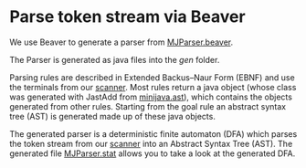 # Parse token stream via Beaver
We use Beaver to generate a parser from [MJParser.beaver](/minijava/MJParser.beaver).

The Parser is generated as java files into the *gen* folder.<br/>

Parsing rules are described in Extended Backus–Naur Form (EBNF) and use the terminals from our [scanner](/docs/Scanning.md). Most rules return a java object (whose class was generated with JastAdd from [minijava.ast](/minijava/minijava.ast)), which contains the objects generated from other rules. Starting from the goal rule an abstract syntax tree (AST) is generated made up of these java objects.


The generated parser is a deterministic finite automaton (DFA) which parses the token stream from our [scanner](/docs/Scanning.md) into an Abstract Syntax Tree (AST).
The generated file [MJParser.stat](/gen/minijava/MJParser.stat) allows you to take a look at the generated DFA.
